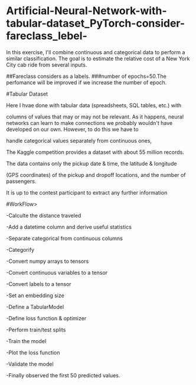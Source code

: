 # Artificial-Neural-Network-with-tabular-dataset_PyTorch-consider-fareclass_lebel-

In this exercise, I'll combine continuous and categorical data to perform a similar classification. The goal is to estimate the relative cost of a New York City cab ride from several inputs.

##Fareclass considers as a labels. ###number of epochs=50.The perfomance will be improved if we increase the number of epoch.

#Tabular Dataset

Here I hvae done with tabular data (spreadsheets, SQL tables, etc.) with

columns of values that may or may not be relevant. As it happens, neural networks can learn to make connections we probably wouldn't have developed on our own. However, to do this we have to

handle categorical values separately from continuous ones,

The Kaggle competition provides a dataset with about 55 million records.

The data contains only the pickup date & time, the latitude & longitude

(GPS coordinates) of the pickup and dropoff locations, and the number of passengers.

It is up to the contest participant to extract any further information


#WorkFlow>

-Calculte the distance traveled

-Add a datetime column and derive useful statistics

-Separate categorical from continuous columns

-Categorify

-Convert numpy arrays to tensors

-Convert continuous variables to a tensor

-Convert labels to a tensor

-Set an embedding size

-Define a TabularModel

-Define loss function & optimizer

-Perform train/test splits

-Train the model

-Plot the loss function

-Validate the model

-Finally observed the first 50 predicted values.
